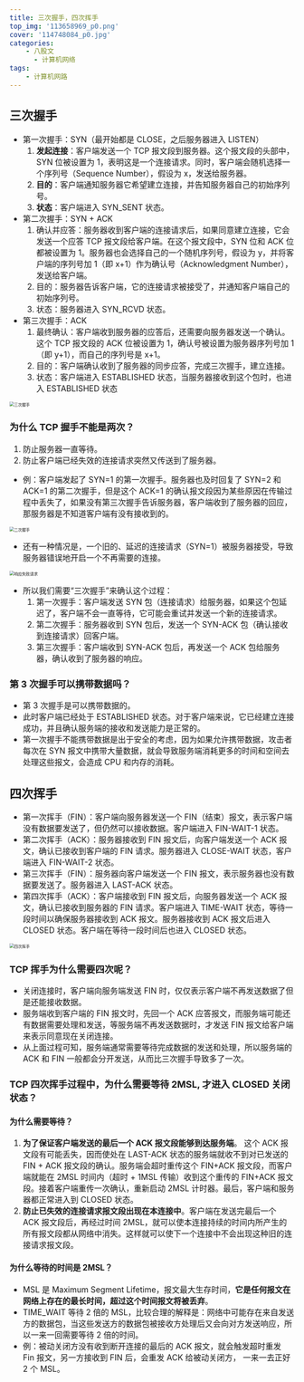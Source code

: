 ```yaml
---
title: 三次握手，四次挥手
top_img: '113658969_p0.png'
cover: '114748084_p0.jpg'
categories: 
    - 八股文
      - 计算机网络
tags: 
    - 计算机网路
---
```


## 三次握手

* 第一次握手：SYN（最开始都是 CLOSE，之后服务器进入 LISTEN）
  1. **发起连接**：客户端发送一个 TCP 报文段到服务器。这个报文段的头部中，SYN 位被设置为 1，表明这是一个连接请求。同时，客户端会随机选择一个序列号（Sequence Number），假设为 x，发送给服务器。
  2. **目的**：客户端通知服务器它希望建立连接，并告知服务器自己的初始序列号。
  3. **状态**：客户端进入 SYN_SENT 状态。
* 第二次握手：SYN + ACK
  1. 确认并应答：服务器收到客户端的连接请求后，如果同意建立连接，它会发送一个应答 TCP 报文段给客户端。在这个报文段中，SYN 位和 ACK 位都被设置为 1。服务器也会选择自己的一个随机序列号，假设为 y，并将客户端的序列号加 1（即 x+1）作为确认号（Acknowledgment Number），发送给客户端。
  2. 目的：服务器告诉客户端，它的连接请求被接受了，并通知客户端自己的初始序列号。
  3. 状态：服务器进入 SYN_RCVD 状态。
* 第三次握手：ACK
  1. 最终确认：客户端收到服务器的应答后，还需要向服务器发送一个确认。这个 TCP 报文段的 ACK 位被设置为 1，确认号被设置为服务器序列号加 1（即 y+1），而自己的序列号是 x+1。
  2. 目的：客户端确认收到了服务器的同步应答，完成三次握手，建立连接。
  3. 状态：客户端进入 ESTABLISHED 状态，当服务器接收到这个包时，也进入 ESTABLISHED 状态
<img src="三次握手.jpg" alt="三次握手" style="zoom:50%;">

### 为什么 TCP 握手不能是两次？

1. 防止服务器一直等待。
2. 防止客户端已经失效的连接请求突然又传送到了服务器。

* 例：客户端发起了 SYN=1 的第一次握手。服务器也及时回复了 SYN=2 和 ACK=1 的第二次握手，但是这个 ACK=1 的确认报文段因为某些原因在传输过程中丢失了，如果没有第三次握手告诉服务器，客户端收到了服务器的回应，那服务器是不知道客户端有没有接收到的。

<img src="二次握手.jpg" alt="二次握手" style="zoom:50%;">

* 还有一种情况是，一个旧的、延迟的连接请求（SYN=1）被服务器接受，导致服务器错误地开启一个不再需要的连接。

<img src="响应失败请求.jpg" alt="响应失败请求" style="zoom:50%;">

* 所以我们需要“三次握手”来确认这个过程：
  1. 第一次握手：客户端发送 SYN 包（连接请求）给服务器，如果这个包延迟了，客户端不会一直等待，它可能会重试并发送一个新的连接请求。
  2. 第二次握手：服务器收到 SYN 包后，发送一个 SYN-ACK 包（确认接收到连接请求）回客户端。
  3. 第三次握手：客户端收到 SYN-ACK 包后，再发送一个 ACK 包给服务器，确认收到了服务器的响应。

### 第 3 次握手可以携带数据吗？

* 第 3 次握手是可以携带数据的。
* 此时客户端已经处于 ESTABLISHED 状态。对于客户端来说，它已经建立连接成功，并且确认服务端的接收和发送能力是正常的。
* 第一次握手不能携带数据是出于安全的考虑，因为如果允许携带数据，攻击者每次在 SYN 报文中携带大量数据，就会导致服务端消耗更多的时间和空间去处理这些报文，会造成 CPU 和内存的消耗。

## 四次挥手

* 第一次挥手（FIN）：客户端向服务器发送一个 FIN（结束）报文，表示客户端没有数据要发送了，但仍然可以接收数据。客户端进入 FIN-WAIT-1 状态。
* 第二次挥手（ACK）：服务器接收到 FIN 报文后，向客户端发送一个 ACK 报文，确认已接收到客户端的 FIN 请求。服务器进入 CLOSE-WAIT 状态，客户端进入 FIN-WAIT-2 状态。
* 第三次挥手（FIN）：服务器向客户端发送一个 FIN 报文，表示服务器也没有数据要发送了。服务器进入 LAST-ACK 状态。
* 第四次挥手（ACK）：客户端接收到 FIN 报文后，向服务器发送一个 ACK 报文，确认已接收到服务器的 FIN 请求。客户端进入 TIME-WAIT 状态，等待一段时间以确保服务器接收到 ACK 报文。服务器接收到 ACK 报文后进入 CLOSED 状态。客户端在等待一段时间后也进入 CLOSED 状态。
<img src="四次挥手.jpg" alt="四次挥手" style="zoom:50%;">

### TCP 挥手为什么需要四次呢？

* 关闭连接时，客户端向服务端发送 FIN 时，仅仅表示客户端不再发送数据了但是还能接收数据。
* 服务端收到客户端的 FIN 报文时，先回一个 ACK 应答报文，而服务端可能还有数据需要处理和发送，等服务端不再发送数据时，才发送 FIN 报文给客户端来表示同意现在关闭连接。
* 从上面过程可知，服务端通常需要等待完成数据的发送和处理，所以服务端的 ACK 和 FIN 一般都会分开发送，从而比三次握手导致多了一次。

### TCP 四次挥手过程中，为什么需要等待 2MSL, 才进入 CLOSED 关闭状态？

#### 为什么需要等待？

1. **为了保证客户端发送的最后一个 ACK 报文段能够到达服务端**。 这个 ACK 报文段有可能丢失，因而使处在 LAST-ACK 状态的服务端就收不到对已发送的 FIN + ACK 报文段的确认。服务端会超时重传这个 FIN+ACK 报文段，而客户端就能在 2MSL 时间内（超时 + 1MSL 传输）收到这个重传的 FIN+ACK 报文段。接着客户端重传一次确认，重新启动 2MSL 计时器。最后，客户端和服务器都正常进入到 CLOSED 状态。
2. **防止已失效的连接请求报文段出现在本连接中**。客户端在发送完最后一个 ACK 报文段后，再经过时间 2MSL，就可以使本连接持续的时间内所产生的所有报文段都从网络中消失。这样就可以使下一个连接中不会出现这种旧的连接请求报文段。

#### 为什么等待的时间是 2MSL？

* MSL 是 Maximum Segment Lifetime，报文最大生存时间，**它是任何报文在网络上存在的最长时间，超过这个时间报文将被丢弃**。
* TIME_WAIT 等待 2 倍的 MSL，比较合理的解释是：网络中可能存在来自发送方的数据包，当这些发送方的数据包被接收方处理后又会向对方发送响应，所以一来一回需要等待 2 倍的时间。
* 例：被动关闭方没有收到断开连接的最后的 ACK 报文，就会触发超时重发 Fin 报文，另一方接收到 FIN 后，会重发 ACK 给被动关闭方， 一来一去正好 2 个 MSL。
